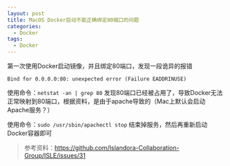 ```yaml
---
layout: post
title: MacOS Docker启动不能正确绑定80端口的问题
categories:
  - Docker
tags:
  - Docker
---
```


第一次使用Docker启动镜像，并且绑定80端口，发现一段诡异的报错

`Bind for 0.0.0.0:80: unexpected error (Failure EADDRINUSE)`

使用命令：`netstat -an | grep 80` 发现80端口已经被占用了，导致Docker无法正常映射到80端口，根据资料，是由于apache导致的（Mac上默认会启动Apache服务？）

使用命令：`sudo /usr/sbin/apachectl stop` 结束掉服务，然后再重新启动Docker容器即可

> 参考资料：https://github.com/Islandora-Collaboration-Group/ISLE/issues/31